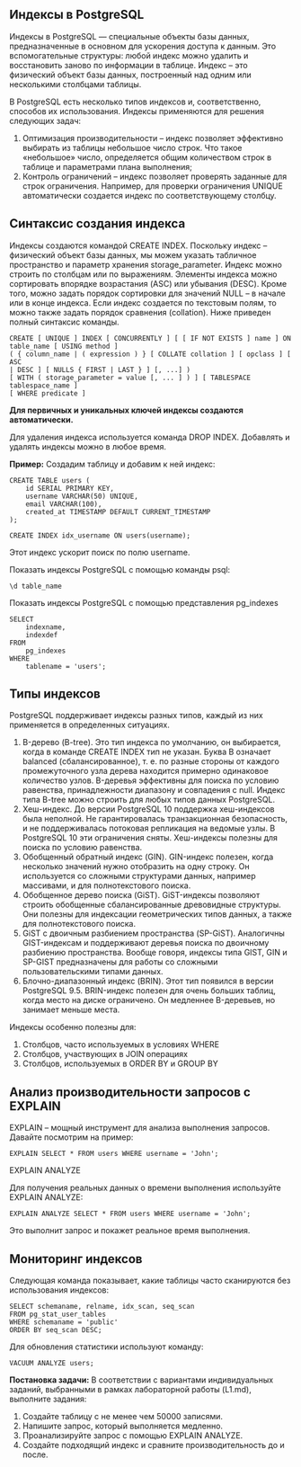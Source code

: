 ## Индексы в PostgreSQL

Индексы в PostgreSQL — специальные объекты базы данных, предназначенные в основном для ускорения доступа к данным. 
Это вспомогательные структуры: любой индекс можно удалить и восстановить заново по информации в таблице. Индекс – это физический объект базы данных, построенный над одним или несколькими столбцами таблицы. 

В PostgreSQL есть несколько типов индексов и, соответственно, способов их использования. Индексы применяются для решения следующих задач:
1. Оптимизация производительности – индекс позволяет эффективно выбирать из таблицы небольшое число строк. Что такое «небольшое» число, определяется общим количеством строк в таблице и параметрами плана выполнения;
2. Контроль ограничений – индекс позволяет проверять заданные для строк ограничения. Например, для проверки ограничения UNIQUE автоматически создается индекс по соответствующему столбцу.

## Синтаксис создания индекса
Индексы создаются командой CREATE INDEX. Поскольку индекс –
физический объект базы данных, мы можем указать табличное пространство
и параметр хранения storage_parameter. Индекс можно строить по столбцам
или по выражениям. Элементы индекса можно сортировать впорядке
возрастания (ASC) или убывания (DESC). Кроме того, можно задать порядок
сортировки для значений NULL – в начале или в конце индекса. Если индекс
создается по текстовым полям, то можно также задать порядок сравнения
(collation). Ниже приведен полный синтаксис команды.
```
CREATE [ UNIQUE ] INDEX [ CONCURRENTLY ] [ [ IF NOT EXISTS ] name ] ON table_name [ USING method ]
( { column_name | ( expression ) } [ COLLATE collation ] [ opclass ] [ ASC
| DESC ] [ NULLS { FIRST | LAST } ] [, ...] )
[ WITH ( storage_parameter = value [, ... ] ) ] [ TABLESPACE tablespace_name ]
[ WHERE predicate ]
```

__Для первичных и уникальных ключей индексы создаются автоматически.__

Для удаления индекса используется команда DROP INDEX. Добавлять и удалять индексы можно в любое время.

__Пример:__
Создадим таблицу и добавим к ней индекс:
```
CREATE TABLE users (
    id SERIAL PRIMARY KEY,
    username VARCHAR(50) UNIQUE,
    email VARCHAR(100),
    created_at TIMESTAMP DEFAULT CURRENT_TIMESTAMP
);
```

```
CREATE INDEX idx_username ON users(username);
```

Этот индекс ускорит поиск по полю username.

Показать индексы PostgreSQL с помощью команды psql:
```
\d table_name
```
Показать индексы PostgreSQL с помощью представления pg_indexes
```
SELECT
    indexname,
    indexdef
FROM
    pg_indexes
WHERE
    tablename = 'users';
```
## Типы индексов
PostgreSQL поддерживает индексы разных типов, каждый из них применяется в определенных ситуациях.
1. B-дерево (B-tree). Это тип индекса по умолчанию, он выбирается, когда в команде CREATE INDEX тип не указан. Буква B означает balanced (сбалансированное), т. е. по разные стороны от каждого промежуточного узла дерева находится примерно одинаковое количество узлов. B-деревья эффективны для поиска по условию равенства, принадлежности диапазону и совпадения с null. Индекс типа B-tree можно строить для любых типов данных PostgreSQL.
2. Хеш-индекс. До версии PostgreSQL 10 поддержка хеш-индексов была неполной. Не гарантировалась транзакционная безопасность, и не поддерживалась потоковая репликация на ведомые узлы. В PostgreSQL 10 эти ограничения сняты. Хеш-индексы полезны для поиска по условию равенства.
3. Обобщенный обратный индекс (GIN). GIN-индекс полезен, когда несколько значений нужно отобразить на одну строку. Он используется со сложными структурами данных, например массивами, и для полнотекстового поиска.
4. Обобщенное дерево поиска (GiST). GiST-индексы позволяют строить обобщенные сбалансированные древовидные структуры. Они полезны для индексации геометрических типов данных, а также для полнотекстового поиска.
5. GiST с двоичным разбиением пространства (SP-GiST). Аналогичны GIST-индексам и поддерживают деревья поиска по двоичному разбиению пространства. Вообще говоря, индексы типа GIST, GIN и SP-GIST предназначены для работы со сложными пользовательскими типами данных.
6. Блочно-диапазонный индекс (BRIN). Этот тип появился в версии PostgreSQL 9.5. BRIN-индекс полезен для очень больших таблиц, когда место на диске ограничено. Он медленнее B-деревьев, но занимает меньше места.

Индексы особенно полезны для:

1. Столбцов, часто используемых в условиях WHERE
2. Столбцов, участвующих в JOIN операциях
3. Столбцов, используемых в ORDER BY и GROUP BY

## Анализ производительности запросов с EXPLAIN

EXPLAIN – мощный инструмент для анализа выполнения запросов. Давайте посмотрим на пример:
```
EXPLAIN SELECT * FROM users WHERE username = 'John';
```
EXPLAIN ANALYZE

Для получения реальных данных о времени выполнения используйте EXPLAIN ANALYZE:

```
EXPLAIN ANALYZE SELECT * FROM users WHERE username = 'John';
```
Это выполнит запрос и покажет реальное время выполнения.

## Мониторинг индексов

Следующая команда показывает, какие таблицы часто сканируются без использования индексов:
```
SELECT schemaname, relname, idx_scan, seq_scan
FROM pg_stat_user_tables
WHERE schemaname = 'public'
ORDER BY seq_scan DESC;
```

Для обновления статистики используют команду:
```
VACUUM ANALYZE users;
```
__Постановка задачи:__ В соответствии с вариантами индивидуальных заданий, выбранными в рамках лабораторной работы (L1.md), выполните задания:
1. Создайте таблицу с не менее чем 50000 записями.
2. Напишите запрос, который выполняется медленно.
3. Проанализируйте запрос с помощью EXPLAIN ANALYZE.
4. Создайте подходящий индекс и сравните производительность до и после.